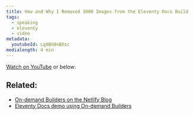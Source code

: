 ```yaml
---
title: How and Why I Removed 3000 Images from the Eleventy Docs Build
tags:
  - speaking
  - eleventy
  - video
metadata:
  youtubeId: Lg9BO8vBXsc
medialength: 4 min
---
```

[Watch on YouTube](https://www.youtube.com/watch?v=Lg9BO8vBXsc) or below:

<div class="fullwidth"><youtube-lite-player @slug="Lg9BO8vBXsc" @label="{{ title }}"></youtube-lite-player></div>

## Related:

* [On-demand Builders on the Netlify Blog](https://www.netlify.com/blog/2021/04/14/faster-builds-for-large-sites-on-netlify-with-on-demand-builders-now-in-early-access/)
* [Eleventy Docs demo using On-demand Builders](https://fns-demo-cloud--11ty.netlify.app/)
